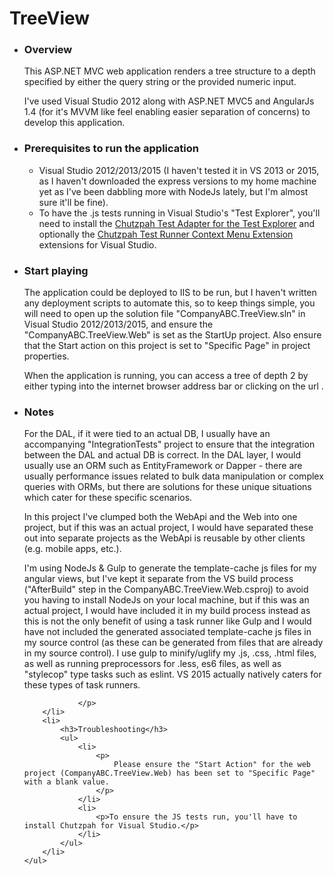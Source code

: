 # TreeView 

<div>
    <ul>
        <li>
            <h3>Overview</h3>
            <p>This ASP.NET MVC web application renders a tree structure to a depth specified by either the query string or the provided numeric input.</p>
            <p>I've used Visual Studio 2012 along with ASP.NET MVC5 and AngularJs 1.4 (for it's MVVM like feel enabling easier separation of concerns) to develop this application.</p>
        </li>
        <li>
            <h3>Prerequisites to run the application</h3>
            <ul>
                <li>Visual Studio 2012/2013/2015 (I haven't tested it in VS 2013 or 2015, as I haven't downloaded the express versions to my home machine yet as I've been dabbling more with NodeJs lately, but I'm almost sure it'll be fine).</li>
                <li>To have the .js tests running in Visual Studio's "Test Explorer", you'll need to install the <a href="https://visualstudiogallery.msdn.microsoft.com/f8741f04-bae4-4900-81c7-7c9bfb9ed1fe">Chutzpah Test Adapter for the Test Explorer</a> and optionally the <a href="https://visualstudiogallery.msdn.microsoft.com/71a4e9bd-f660-448f-bd92-f5a65d39b7f0">Chutzpah Test Runner Context Menu Extension</a> extensions for Visual Studio.</li>
            </ul>
        </li>
        <li>
            <h3>Start playing</h3>            
            <p>
The application could be deployed to IIS to be run, but I haven't written any deployment scripts to automate this, so to keep things simple, 
you will need to open up the solution file "CompanyABC.TreeView.sln" in Visual Studio 2012/2013/2015, and ensure the "CompanyABC.TreeView.Web" is set 
as the StartUp project. Also ensure that the Start action on this project is set to "Specific Page" in project properties.
            </p>
            <p>
When the application is running, you can access a tree of depth 2 by either typing into the internet browser address bar or clicking on the url <a href="{{uiState.sampleTreeViewUrl}}" ng-bind="uiState.sampleTreeViewUrl"></a>.
            </p>
        </li>
        <li>
            <h3>Notes</h3>
            <p>
For the DAL, if it were tied to an actual DB, I usually have an accompanying "IntegrationTests" project
to ensure that the integration between the DAL and actual DB is correct. In the DAL layer, I 
would usually use an ORM such as EntityFramework or Dapper - there are usually performance issues 
related to bulk data manipulation or complex queries with ORMs, but there are solutions for these unique
situations which cater for these specific scenarios. </p>
            <p>
In this project I've clumped both the WebApi and the Web into one project, but if this was an actual project, 
I would have separated these out into separate projects as the WebApi is reusable by other clients 
(e.g. mobile apps, etc.).
            </p>
            <p>
I'm using NodeJs & Gulp to generate the template-cache js files for my angular views, but I've kept it 
separate from the VS build process ("AfterBuild" step in the CompanyABC.TreeView.Web.csproj) to avoid 
you having to install NodeJs on your local machine, but if this was an actual project, I would have 
included it in my build process instead as this is not the only benefit of using a task runner like Gulp and I would have
not included the generated associated template-cache js files in my source control (as these can be generated from files 
that are already in my source control). I use gulp to minify/uglify my .js, .css, .html files, as well as running preprocessors for .less, es6 files, as well
as "stylecop" type tasks such as eslint. VS 2015 actually natively caters for these types of task runners.

                </p>
        </li>
        <li>
            <h3>Troubleshooting</h3>
            <ul>
                <li>
                    <p>
                        Please ensure the "Start Action" for the web project (CompanyABC.TreeView.Web) has been set to "Specific Page" with a blank value.
                    </p>                    
                </li>
                <li>
                    <p>To ensure the JS tests run, you'll have to install Chutzpah for Visual Studio.</p>
                </li>
            </ul>
        </li>
    </ul>
</div>

